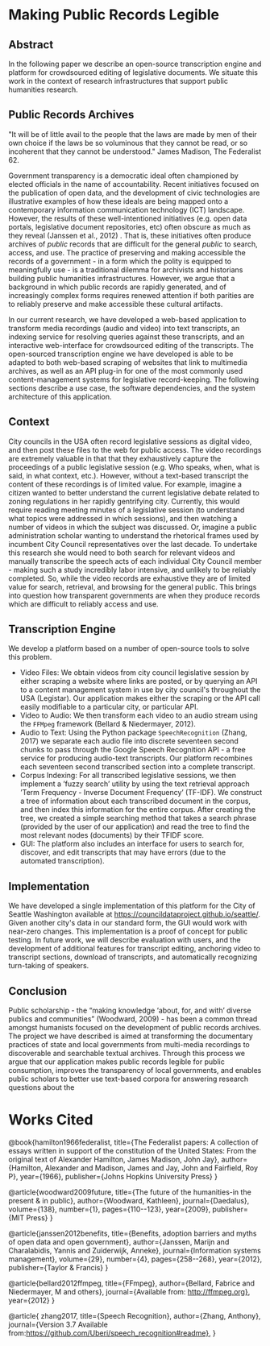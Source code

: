# Making Public Records Legible 

## Abstract
 In the following paper we describe an open-source transcription engine and platform for crowdsourced editing of legislative documents. We situate this work in the context of research infrastructures that support public humanities research. 

## Public Records Archives

"It will be of little avail to the people that the laws are made by men of their own choice if the laws be so voluminous that they cannot be read, or so incoherent that they cannot be understood." James Madison, The Federalist 62.

Government transparency is a democratic ideal often championed by elected officials in the name of accountability. Recent initiatives focused on the publication of open data, and the development of civic technologies are illustrative examples of how these ideals are being mapped onto a contemporary information communication technology (ICT) landscape. However, the results of these well-intentioned initiatives (e.g. open data portals, legislative document repositories, etc) often obscure as much as they reveal (Janssen et al., 2012) . That is, these initiatives often produce archives of *public* records that are difficult for the general *public* to search, access, and use. The practice of preserving and making accessible the records of a government - in a form which the polity is equipped to meaningfully use - is a traditional dilemma for archivists and historians building public humanities infrastructures. However, we argue that a background in which public records are rapidly generated, and of increasingly complex forms requires renewed attention if both parities are to reliably preserve and make accessible these cultural artifacts. 

In our current research, we have developed a web-based application to transform media recordings (audio and video) into text transcripts, an indexing service for resolving queries against these transcripts, and an interactive web-interface for crowdsourced editing of the transcripts. The open-sourced transcription engine we have developed is able to be adapted to both web-based scraping of websites that link to multimedia archives, as well as an API plug-in for one of the most commonly used content-management systems for legislative record-keeping. The following sections describe a use case, the software dependencies, and the system architecture of this application. 

## Context
City councils in the USA often record legislative sessions as digital video, and then post these files to the web for public access. The video recordings are extremely valuable in that that they exhaustively capture the proceedings of a public legislative session (e.g. Who speaks, when, what is said, in what context, etc.). However, without a text-based transcript the content of these recordings is of limited value. For example, imagine a citizen wanted to better understand the current legislative debate related to zoning regulations in her rapidly gentrifying city. Currently, this would require reading meeting minutes of a legislative session (to understand what topics were addressed in which sessions), and then watching a number of videos in which the subject was discussed. Or, imagine a public administration scholar wanting to understand the rhetorical frames used by incumbent City Council representatives over the last decade. To undertake this research she would need to both search for relevant videos and manually transcribe the speech acts of each individual City Council member - making such a study incredibly labor intensive, and unlikely to be reliably completed. So, while the video records are exhaustive they are of limited value for search, retrieval, and browsing for the general public. This brings into question how transparent governments are when they produce records which are difficult to reliably access and use. 
  
## Transcription Engine
We develop a platform based on a number of open-source tools to solve this problem. 

- Video Files: We obtain videos from city council legislative session by either scraping a website where links are posted, or by querying an API to a content management system in use by city council's throughout the USA (Legistar). Our application makes either the scraping or the API call easily modifiable to a particular city, or particular API.  
- Video to Audio: We then transform each video to an audio stream using the `FFMpeg` framework (Bellard \& Niedermayer, 2012). 
- Audio to Text: Using the Python package `SpeechRecognition` (Zhang, 2017) we separate each audio file into discrete seventeen second chunks to pass through the Google Speech Recognition API - a free service for producing audio-text transcripts. Our platform recombines each seventeen second transcribed section into a complete transcript. 
- Corpus Indexing: For all transcribed legislative sessions, we then implement a ’fuzzy search’ utility by using the text retrieval approach ’Term Frequency - Inverse Document Frequency’ (TF-IDF). We construct a tree of information about each transcribed document in the corpus, and then index this information for the entire corpus. After creating the tree, we created a simple searching method that takes a search phrase (provided by the user of our application) and read the tree to find the most relevant nodes (documents) by their TFIDF score.  
- GUI: The platform also includes an interface for users to search for, discover, and edit transcripts that may have errors (due to the automated transcription).

## Implementation
We have developed a single implementation of this platform for the City of Seattle Washington available at https://councildataproject.github.io/seattle/. Given another city's data in our standard form, the GUI would work with near-zero changes. This implementation is a proof of concept for public testing. In future work, we will describe evaluation with users, and the development of additional features for transcript editing, anchoring video to transcript sections, download of transcripts, and automatically recognizing turn-taking of speakers. 

## Conclusion 
Public scholarship - the “making knowledge ‘about, for, and with’ diverse publics and communities” (Woodward, 2009) - has been a common thread amongst humanists focused on the development of public records archives. The project we have described is aimed at transforming the documentary practices of state and local governments from multi-media recordings to discoverable and searchable textual archives. Through this process we argue that our application makes public records legible for public consumption, improves the transparency of local governments, and enables public scholars to better use text-based corpora for answering research questions about the 

# Works Cited 
@book{hamilton1966federalist,
  title={The Federalist papers: A collection of essays written in support of the constitution of the United States: From the original text of Alexander Hamilton, James Madison, John Jay},
  author={Hamilton, Alexander and Madison, James and Jay, John and Fairfield, Roy P},
  year={1966},
  publisher={Johns Hopkins University Press}
}

@article{woodward2009future,
  title={The future of the humanities-in the present \& in public},
  author={Woodward, Kathleen},
  journal={Daedalus},
  volume={138},
  number={1},
  pages={110--123},
  year={2009},
  publisher={MIT Press}
}

@article{janssen2012benefits,
  title={Benefits, adoption barriers and myths of open data and open government},
  author={Janssen, Marijn and Charalabidis, Yannis and Zuiderwijk, Anneke},
  journal={Information systems management},
  volume={29},
  number={4},
  pages={258--268},
  year={2012},
  publisher={Taylor \& Francis}
}

@article{bellard2012ffmpeg,
  title={FFmpeg},
  author={Bellard, Fabrice and Niedermayer, M and others},
  journal={Available from: http://ffmpeg.org},
  year={2012}
}

@article{ zhang2017,
  title={Speech Recognition},
  author={Zhang, Anthony},
  journal={Version 3.7 Available from:https://github.com/Uberi/speech_recognition#readme},
  }
